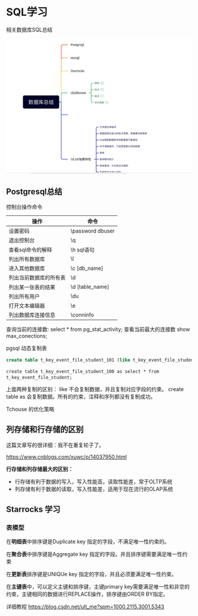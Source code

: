 <!--
 * @Author: hashmapybx 15868861416@163.com
 * @Date: 2023-09-12 16:00:43
 * @LastEditors: hashmapybx 15868861416@163.com
 * @LastEditTime: 2024-09-25 22:40:54
 * @FilePath: /SQL-/README.md
 * @Description: 这是默认设置,请设置`customMade`, 打开koroFileHeader查看配置 进行设置: https://github.com/OBKoro1/koro1FileHeader/wiki/%E9%85%8D%E7%BD%AE 
-->
# SQL学习
相关数据库SQL总结

![Alt text](image-1.png)
## Postgresql总结

控制台操作命令

|操作|命令|
|----|----|
|设置密码|  \password dbuser| 
|退出控制台| \q|
查看sql命令的解释| \h sql语句
列出所有数据库| \l
进入其他数据库| \c [db_name]
列出当前数据库的所有表| \d
列出某一张表的结果| \d [table_name]
列出所有用户 |\du 
打开文本编辑器| \e 
列出数据库连接信息| \conninfo

查询当前的连接数:
select * from pg_stat_activity;
查看当前最大的连接数 show max_conections;

pgsql 动态复制表
```sql
create table t_key_event_file_student_101 (like t_key_event_file_student);

```
```
create table t_key_event_file_student_100 as select * from t_key_event_file_student;
```
上面两种复制的区别：
like 不会复制数据，并且复制对应字段的约束。
create table as 会复制数据。所有的约束，注释和序列都没有复制成功。

Tchouse 的优化策略


## 列存储和行存储的区别

这篇文章写的很详细：我不在重复轮子了。

https://www.cnblogs.com/xuwc/p/14037950.html

**行存储和列存储最大的区别：**

- 行存储有利于数据的写入，写入性能高，读取性能差，常于OLTP系统
- 列存储有利于数据的读取，写入性能差，适用于现在流行的OLAP系统

## Starrocks 学习

### 表模型

在**明细表**中排序键是Duplicate key 指定的字段，不满足唯一性约束的。

在**聚合表**中排序键是Aggregate key 指定的字段。并且排序键需要满足唯一性约束

在**更新表**排序键是UNIQUe key 指定的字段，并且必须要满足唯一性约束。

在**主键表**中，可以定义主键和排序键，主键primary key需要满足唯一性和非空的约束，主键相同的数据进行REPLACE操作，排序键由ORDER BY指定。

详细教程
https://blog.csdn.net/ult_me?spm=1000.2115.3001.5343